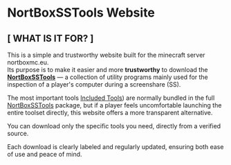# NortBoxSSTools Website

## [ WHAT IS IT FOR? ]

This is a simple and trustworthy website built for the minecraft server nortboxmc.eu.  
Its purpose is to make it easier and more **trustworthy** to download the **[NortBoxSSTools](https://github.com/HonzasikCZ/NortBoxSSTools)** — a collection of utility programs mainly used for the inspection of a player's computer during a screenshare (SS).

The most important tools [Included Tools](https://github.com/HonzasikCZ/NortBoxSSTools#included-tools)) are normally bundled in the full [NortBoxSSTools](https://github.com/HonzasikCZ/NortBoxSSTools) package, but if a player feels uncomfortable launching the entire toolset directly, this website offers a more transparent alternative.

You can download only the specific tools you need, directly from a verified source.

Each download is clearly labeled and regularly updated, ensuring both ease of use and peace of mind.
